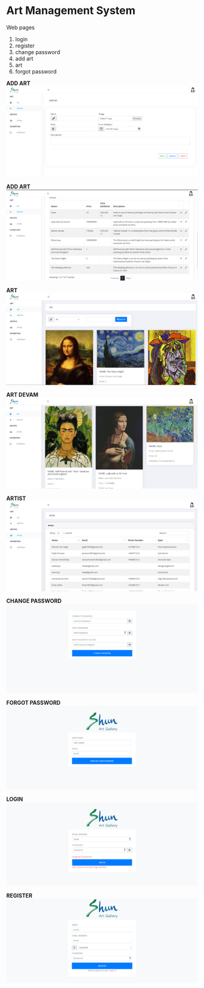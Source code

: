 # Art Management System

Web pages 
  1. login 
  2. register 
  3. change password
  4. add art 
  5. art
  9. forgot password

**ADD ART**
![](addArt1.png)

**ADD ART**
![](addArt2.png)

**ART**
![](art1.png)

**ART DEVAM**
![](art2.png)

**ARTIST**
![](artist.png)

**CHANGE PASSWORD**
![](changePassword.png)

**FORGOT PASSWORD**
![](forgotPassword.png)

**LOGIN**
![](login.png)

**REGISTER**
![](register.png)
